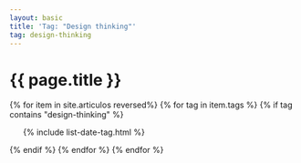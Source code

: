```yaml
---
layout: basic
title: 'Tag: "Design thinking"'
tag: design-thinking
---
```


<h1>{{ page.title }}</h1>

{% for item in site.articulos reversed%}
{% for tag in item.tags %}
{% if tag contains "design-thinking" %}
<ul>
    {% include list-date-tag.html %}
</ul>
{% endif %}
{% endfor %}
{% endfor %}